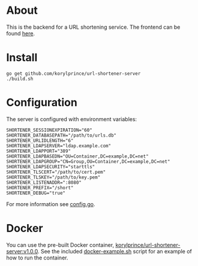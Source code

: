 # About

This is the backend for a URL shortening service. The frontend can be found [here](https://github.com/korylprince/url-shortener-client).

# Install

```
go get github.com/korylprince/url-shortener-server
./build.sh
```

# Configuration

The server is configured with environment variables:

```
SHORTENER_SESSIONEXPIRATION="60"
SHORTENER_DATABASEPATH="/path/to/urls.db"
SHORTENER_URLIDLENGTH="6"
SHORTENER_LDAPSERVER="ldap.example.com"
SHORTENER_LDAPPORT="389"
SHORTENER_LDAPBASEDN="OU=Container,DC=example,DC=net"
SHORTENER_LDAPGROUP="CN=Group,OU=Container,DC=example,DC=net"
SHORTENER_LDAPSECURITY="starttls"
SHORTENER_TLSCERT="/path/to/cert.pem"
SHORTENER_TLSKEY="/path/to/key.pem"
SHORTENER_LISTENADDR=":8080"
SHORTENER_PREFIX="/short"
SHORTENER_DEBUG="true"
```

For more information see [config.go](https://github.com/korylprince/url-shortener-server/blob/master/config.go).

# Docker

You can use the pre-built Docker container, [korylprince/url-shortener-server:v1.0.0](https://hub.docker.com/r/korylprince/url-shortener-server/). See the included [docker-example.sh](https://github.com/korylprince/url-shortener-server/blob/master/docker-example.sh) script for an example of how to run the container.

